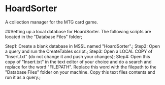 # HoardSorter
A collection manager for the MTG card game.

##Setting up a local database for HoardSorter.
The following scripts are located in the "Database Files" folder;

Step1: Create a blank database in MSSL named "HoardSorter".;
Step2: Open a query and run the CreateTables script.;
Step3: Open a LOCAL COPY of "Insert.txt" (do not change it and push your changes);
Step4: Open this copy of "Insert.txt" in the text editor of your choice and do a search and replace for the word "FILEPATH". Replace this word with the filepath to the "Database Files" folder on your machine. Copy this text files contents and run it as a query.;
